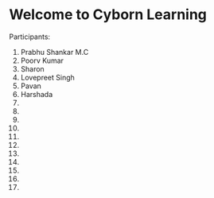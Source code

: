 # Welcome to Cyborn Learning

Participants:

1. Prabhu Shankar M.C
2. Poorv Kumar
3. Sharon
4. Lovepreet Singh
5. Pavan
6. Harshada
7.
8.
9.
10.
11.
12.
13.
14.
15.
16.
17.
